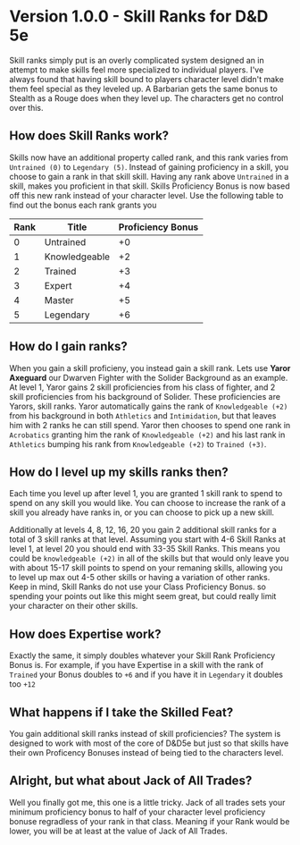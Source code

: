 # Version 1.0.0 - Skill Ranks for D&D 5e
Skill ranks simply put is an overly complicated system designed an in attempt to make skills feel more specialized to individual players. I've always found that having skill bound to players character level didn't make them feel special as they leveled up. A Barbarian gets the same bonus to Stealth as a Rouge does when they level up. The characters get no control over this.

## How does Skill Ranks work?
Skills now have an additional property called rank, and this rank varies from `Untrained (0)` to `Legendary (5)`. Instead of gaining proficiency in a skill, you choose to gain a rank in that skill skill. Having any rank above `Untrained` in a skill, makes you proficient in that skill. Skills Proficiency Bonus is now based off this new rank instead of your character level. Use the following table to find out the bonus each rank grants you

| Rank | Title         | Proficiency Bonus |
|------|---------------|-------------------|
| 0    | Untrained     | +0                |
| 1    | Knowledgeable | +2                |
| 2    | Trained       | +3                |
| 3    | Expert        | +4                | 
| 4    | Master        | +5                |
| 5    | Legendary     | +6                |

## How do I gain ranks?
When you gain a skill proficieny, you instead gain a skill rank. Lets use **Yaror Axeguard** our Dwarven Fighter with the Solider Background as an example. At level 1, Yaror gains 2 skill proficiencies from his class of fighter, and 2 skill proficiencies from his background of Solider. These proficiencies are Yarors, skill ranks. Yaror automatically gains the rank of `Knowledgeable (+2)` from his background in both `Athletics` and `Intimidation`, but that leaves him with 2 ranks he can still spend. Yaror then chooses to spend one rank in `Acrobatics` granting him the rank of `Knowledgeable (+2)` and his last rank in `Athletics` bumping his rank from `Knowledgeable (+2)` to `Trained (+3)`. 

## How do I level up my skills ranks then?
Each time you level up after level 1, you are granted 1 skill rank to spend to spend on any skill you would like. You can choose to increase the rank of a skill you already have ranks in, or you can choose to pick up a new skill. 

Additionally at levels 4, 8, 12, 16, 20 you gain 2 additional skill ranks for a total of 3 skill ranks at that level. Assuming you start with 4-6 Skill Ranks at level 1, at level 20 you should end with 33-35 Skill Ranks. This means you could be `knowledgeable (+2)` in all of the skills but that would only leave you with about 15-17 skill points to spend on your remaning skills, allowing you to level up max out 4-5 other skills or having a variation of other ranks. Keep in mind, Skill Ranks do not use your Class Proficiency Bonus. so spending your points out like this might seem great, but could really limit your character on their other skills.

## How does Expertise work?
Exactly the same, it simply doubles whatever your Skill Rank Proficiency Bonus is. For example, if you have Expertise in a skill with the rank of `Trained` your Bonus doubles to `+6` and if you have it in `Legendary` it doubles too `+12`

## What happens if I take the Skilled Feat?
You gain additional skill ranks instead of skill proficiencies? The system is designed to work with most of the core of D&D5e but just so that skills have their own Proficency Bonuses instead of being tied to the characters level.

## Alright, but what about Jack of All Trades?
Well you finally got me, this one is a little tricky. Jack of all trades sets your minimum proficiency bonus to half of your character level proficiency bonuse regradless of your rank in that class. Meaning if your Rank would be lower, you will be at least at the value of Jack of All Trades. 